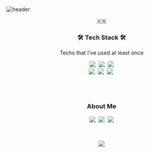 ![header](https://capsule-render.vercel.app/api?type=soft&color=auto&height=150&section=header&text=JungpyoLee&fontSize=70&animation=twinkling)

<p align="center">🇰🇷</p>

<h3 align="center">🛠 Tech Stack 🛠</h3>

<p align="center"> Techs that I've used at least once </p>

<p align="center">
 <img src="https://img.shields.io/badge/HTML-f06529?style=flat-square&logo=html5&logoColor=white"/></a>&nbsp; 
 <img src="https://img.shields.io/badge/CSS-1572B6?style=flat-square&logo=css3&logoColor=white"/></a>&nbsp; 
  <img src="https://img.shields.io/badge/Javascript-ffb13b?style=flat-square&logo=javascript&logoColor=white"/></a><br/> 
   <img src="https://img.shields.io/badge/React-61DBFB?style=flat-square&logo=react&logoColor=white"/></a>&nbsp; 
  <img src="https://img.shields.io/badge/MongoDB-4DB33D?style=flat-square&logo=mongodb&logoColor=white"/></a>&nbsp; 
  <img src="https://img.shields.io/badge/Express-68A063?style=flat-square&logo=express&logoColor=white"/></a>&nbsp; 
</p>

<br><br>

<h3 align="center"> About Me  </h3>
<p align="center">
  <a href="https://velog.io/@jungpyolee"><img src="https://img.shields.io/badge/Tech%20Blog-11B48A?style=flat-square&logo=Vimeo&logoColor=white&link=https://velog.io/@woo0_hooo"/></a>&nbsp
  <a href="https://www.instagram.com/skynote_b/"><img src="https://img.shields.io/badge/Instagram-E4405F?style=flat-square&logo=Instagram&logoColor=white&link=https://www.instagram.com/skynote_b/"/></a>&nbsp
  <a href="mailto:jungpyo5789@gmail.com"><img src="https://img.shields.io/badge/Gmail-d14836?style=flat-square&logo=Gmail&logoColor=white&link=jungpyo5789@gmail.com"/></a>
</p>
<br>

<p align="center">
<a href="https://hits.seeyoufarm.com"><img src="https://hits.seeyoufarm.com/api/count/incr/badge.svg?url=https%3A%2F%2Fgithub.com%2Fjungpyolee&count_bg=%2377C43C&title_bg=%23555555&icon=github.svg&icon_color=%23E7E7E7&title=hits&edge_flat=false"/></a>
</p>

